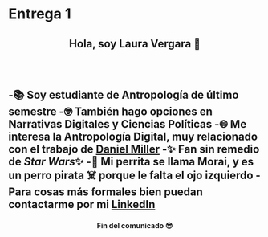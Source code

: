 # **Entrega 1**
<h2 align="center">Hola, soy Laura Vergara 🌈<h2> <br>

-📚 Soy estudiante de Antropología de último semestre
-🤓 También hago opciones en Narrativas Digitales y Ciencias Políticas
-🌐 Me interesa la Antropología Digital, muy relacionado con el trabajo de [Daniel Miller](https://www.ucl.ac.uk/anthropology/people/academic-and-teaching-staff/daniel-miller)
-✨ Fan sin remedio de *Star Wars*✨
-🐶 Mi perrita se llama Morai, y es un perro pirata ☠️ porque le falta el ojo izquierdo
-Para cosas más formales bien puedan contactarme por mi [LinkedIn](https://www.linkedin.com/in/ldvergarav/)
<h4 align="center">Fin del comunicado 😎<h4> <br>

